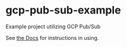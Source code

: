 # gcp-pub-sub-example

Example project utilizing GCP Pub/Sub

See [the Docs](./flask-app/README.md) for instructions in using.
